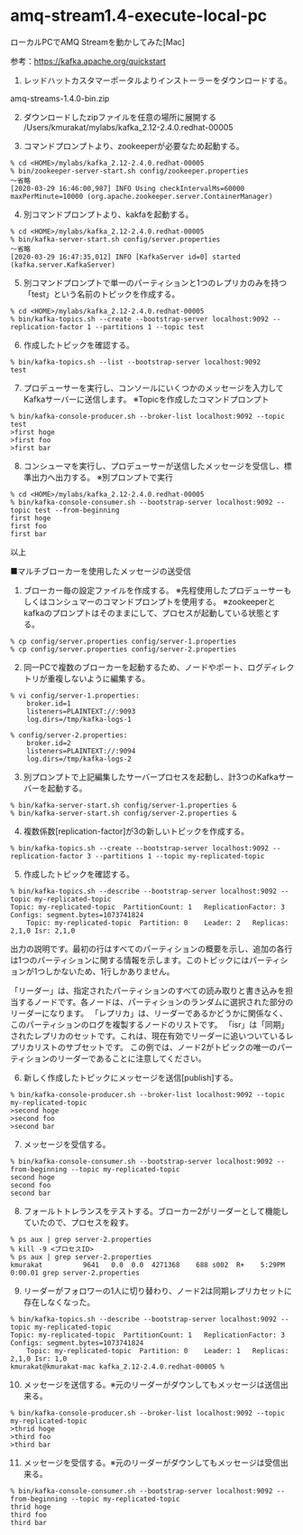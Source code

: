 # amq-stream1.4-execute-local-pc
ローカルPCでAMQ Streamを動かしてみた[Mac]

参考：https://kafka.apache.org/quickstart

1. レッドハットカスタマーポータルよりインストーラーをダウンロードする。

amq-streams-1.4.0-bin.zip

2. ダウンロードしたzipファイルを任意の場所に展開する
/Users/kmurakat/mylabs/kafka_2.12-2.4.0.redhat-00005

3. コマンドプロンプトより、zookeeperが必要なため起動する。

```
% cd <HOME>/mylabs/kafka_2.12-2.4.0.redhat-00005
% bin/zookeeper-server-start.sh config/zookeeper.properties
〜省略
[2020-03-29 16:46:00,987] INFO Using checkIntervalMs=60000 maxPerMinute=10000 (org.apache.zookeeper.server.ContainerManager)
```

4. 別コマンドプロンプトより、kakfaを起動する。

```
% cd <HOME>/mylabs/kafka_2.12-2.4.0.redhat-00005
% bin/kafka-server-start.sh config/server.properties
〜省略
[2020-03-29 16:47:35,012] INFO [KafkaServer id=0] started (kafka.server.KafkaServer)
```

5. 別コマンドプロンプトで単一のパーティションと1つのレプリカのみを持つ「test」という名前のトピックを作成する。

```
% cd <HOME>/mylabs/kafka_2.12-2.4.0.redhat-00005
% bin/kafka-topics.sh --create --bootstrap-server localhost:9092 --replication-factor 1 --partitions 1 --topic test
```

6. 作成したトピックを確認する。
```
% bin/kafka-topics.sh --list --bootstrap-server localhost:9092
test
```

7. プロデューサーを実行し、コンソールにいくつかのメッセージを入力してKafkaサーバーに送信します。
※Topicを作成したコマンドプロンプト

```
% bin/kafka-console-producer.sh --broker-list localhost:9092 --topic test
>first hoge
>first foo
>first bar
```

8. コンシューマを実行し、プロデューサーが送信したメッセージを受信し、標準出力へ出力する。
※別プロンプトで実行

```
% cd <HOME>/mylabs/kafka_2.12-2.4.0.redhat-00005
% bin/kafka-console-consumer.sh --bootstrap-server localhost:9092 --topic test --from-beginning
first hoge
first foo
first bar
```

以上

■マルチブローカーを使用したメッセージの送受信

1. ブローカー毎の設定ファイルを作成する。
※先程使用したプロデューサーもしくはコンシュマーのコマンドプロンプトを使用する。
※zookeeperとkafkaのプロンプトはそのままにして、プロセスが起動している状態とする。

```
% cp config/server.properties config/server-1.properties
% cp config/server.properties config/server-2.properties
```

2. 同一PCで複数のブローカーを起動するため、ノードやポート、ログディレクトリが重複しないように編集する。

```
% vi config/server-1.properties:
    broker.id=1
    listeners=PLAINTEXT://:9093
    log.dirs=/tmp/kafka-logs-1
 
% config/server-2.properties:
    broker.id=2
    listeners=PLAINTEXT://:9094
    log.dirs=/tmp/kafka-logs-2
```

3. 別プロンプトで上記編集したサーバープロセスを起動し、計3つのKafkaサーバーを起動する。

```
% bin/kafka-server-start.sh config/server-1.properties &
% bin/kafka-server-start.sh config/server-2.properties &
```


4. 複数係数[replication-factor]が3の新しいトピックを作成する。

```
% bin/kafka-topics.sh --create --bootstrap-server localhost:9092 --replication-factor 3 --partitions 1 --topic my-replicated-topic
```

5. 作成したトピックを確認する。

```
% bin/kafka-topics.sh --describe --bootstrap-server localhost:9092 --topic my-replicated-topic
Topic: my-replicated-topic	PartitionCount: 1	ReplicationFactor: 3	Configs: segment.bytes=1073741824
	Topic: my-replicated-topic	Partition: 0	Leader: 2	Replicas: 2,1,0	Isr: 2,1,0
```

出力の説明です。最初の行はすべてのパーティションの概要を示し、追加の各行は1つのパーティションに関する情報を示します。このトピックにはパーティションが1つしかないため、1行しかありません。

「リーダー」は、指定されたパーティションのすべての読み取りと書き込みを担当するノードです。各ノードは、パーティションのランダムに選択された部分のリーダーになります。
「レプリカ」は、リーダーであるかどうかに関係なく、このパーティションのログを複製するノードのリストです。
「isr」は「同期」されたレプリカのセットです。これは、現在有効でリーダーに追いついているレプリカリストのサブセットです。
この例では、ノード2がトピックの唯一のパーティションのリーダーであることに注意してください。

6. 新しく作成したトピックにメッセージを送信[publish]する。

```
% bin/kafka-console-producer.sh --broker-list localhost:9092 --topic my-replicated-topic
>second hoge
>second foo
>second bar
```

7. メッセージを受信する。

```
% bin/kafka-console-consumer.sh --bootstrap-server localhost:9092 --from-beginning --topic my-replicated-topic
second hoge
second foo
second bar
```

8. フォールトトレランスをテストする。ブローカー2がリーダーとして機能していたので、プロセスを殺す。

```
% ps aux | grep server-2.properties
% kill -9 <プロセスID>
% ps aux | grep server-2.properties
kmurakat          9641   0.0  0.0  4271368    688 s002  R+    5:29PM   0:00.01 grep server-2.properties
```

9. リーダーがフォロワーの1人に切り替わり、ノード2は同期レプリカセットに存在しなくなった。
```
% bin/kafka-topics.sh --describe --bootstrap-server localhost:9092 --topic my-replicated-topic
Topic: my-replicated-topic	PartitionCount: 1	ReplicationFactor: 3	Configs: segment.bytes=1073741824
	Topic: my-replicated-topic	Partition: 0	Leader: 1	Replicas: 2,1,0	Isr: 1,0
kmurakat@kmurakat-mac kafka_2.12-2.4.0.redhat-00005 % 
```

10. メッセージを送信する。※元のリーダーがダウンしてもメッセージは送信出来る。
```
% bin/kafka-console-producer.sh --broker-list localhost:9092 --topic my-replicated-topic
>thrid hoge
>third foo
>third bar
```

11. メッセージを受信する。※元のリーダーがダウンしてもメッセージは受信出来る。
```
% bin/kafka-console-consumer.sh --bootstrap-server localhost:9092 --from-beginning --topic my-replicated-topic
thrid hoge
third foo
third bar
```

